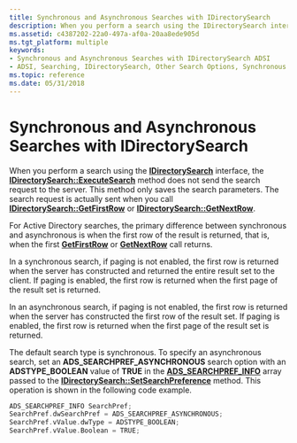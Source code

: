 ```yaml
---
title: Synchronous and Asynchronous Searches with IDirectorySearch
description: When you perform a search using the IDirectorySearch interface, the IDirectorySearch ExecuteSearch method does not send the search request to the server.
ms.assetid: c4387202-22a0-497a-af0a-20aa8ede905d
ms.tgt_platform: multiple
keywords:
- Synchronous and Asynchronous Searches with IDirectorySearch ADSI
- ADSI, Searching, IDirectorySearch, Other Search Options, Synchronous and Asynchronous Searches
ms.topic: reference
ms.date: 05/31/2018
---
```


# Synchronous and Asynchronous Searches with IDirectorySearch

When you perform a search using the [**IDirectorySearch**](/windows/desktop/api/Iads/nn-iads-idirectorysearch) interface, the [**IDirectorySearch::ExecuteSearch**](/windows/desktop/api/Iads/nf-iads-idirectorysearch-executesearch) method does not send the search request to the server. This method only saves the search parameters. The search request is actually sent when you call [**IDirectorySearch::GetFirstRow**](/windows/desktop/api/Iads/nf-iads-idirectorysearch-getfirstrow) or [**IDirectorySearch::GetNextRow**](/windows/desktop/api/Iads/nf-iads-idirectorysearch-getnextrow).

For Active Directory searches, the primary difference between synchronous and asynchronous is when the first row of the result is returned, that is, when the first [**GetFirstRow**](/windows/desktop/api/Iads/nf-iads-idirectorysearch-getfirstrow) or [**GetNextRow**](/windows/desktop/api/Iads/nf-iads-idirectorysearch-getnextrow) call returns.

In a synchronous search, if paging is not enabled, the first row is returned when the server has constructed and returned the entire result set to the client. If paging is enabled, the first row is returned when the first page of the result set is returned.

In an asynchronous search, if paging is not enabled, the first row is returned when the server has constructed the first row of the result set. If paging is enabled, the first row is returned when the first page of the result set is returned.

The default search type is synchronous. To specify an asynchronous search, set an **ADS\_SEARCHPREF\_ASYNCHRONOUS** search option with an **ADSTYPE\_BOOLEAN** value of **TRUE** in the [**ADS\_SEARCHPREF\_INFO**](/windows/desktop/api/Iads/ns-iads-ads_searchpref_info) array passed to the [**IDirectorySearch::SetSearchPreference**](/windows/desktop/api/Iads/nf-iads-idirectorysearch-setsearchpreference) method. This operation is shown in the following code example.


```C++
ADS_SEARCHPREF_INFO SearchPref;
SearchPref.dwSearchPref = ADS_SEARCHPREF_ASYNCHRONOUS;
SearchPref.vValue.dwType = ADSTYPE_BOOLEAN;
SearchPref.vValue.Boolean = TRUE;
```



 

 




